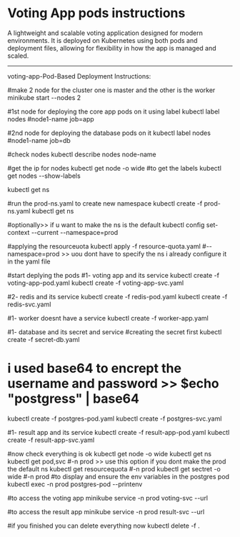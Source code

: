 # Voting App pods instructions

A lightweight and scalable voting application designed for modern environments. It is deployed on Kubernetes using both pods and deployment files, allowing for flexibility in how the app is managed and scaled.

---
voting-app-Pod-Based Deployment Instructions:

#make 2 node for the cluster one is master and the other is the worker
minikube start --nodes 2

#1st node for deploying the core app pods on it using label
kubectl label nodes #node1-name job=app 

#2nd node for deploying the database pods on it
kubectl label nodes #node1-name job=db

#check nodes
kubectl describe nodes node-name

#get the ip for nodes
kubectl get node -o  wide
#to get the labels
kubectl get nodes --show-labels

kubectl get ns

#run the prod-ns.yaml to create new namespace
kubectl create -f prod-ns.yaml
kubectl get ns

#optionally>> if u want to make the ns is the default
kubectl config set-context --current --namespace=prod

#applying the resourceuota
kubectl apply -f resource-quota.yaml #--namespace=prod >> uou dont have to specify the ns i already configure it in the yaml file

#start deplying the pods
#1- voting app and its service
kubectl create -f voting-app-pod.yaml
kubectl create -f voting-app-svc.yaml

#2- redis and its service
kubectl create -f redis-pod.yaml
kubectl create -f redis-svc.yaml

#1- worker doesnt have a service
kubectl create -f worker-app.yaml


#1- database and its secret and service
#creating the secret first
kubectl create -f secret-db.yaml
# i used base64 to encrept the username and password >> $echo "postgress" | base64

kubectl create -f postgres-pod.yaml
kubectl create -f postgres-svc.yaml

#1- result app and its service
kubectl create -f result-app-pod.yaml
kubectl create -f result-app-svc.yaml

#now check everything is ok
kubectl get node -o wide
kubectl get ns
kubectl get pod,svc #-n prod >> use this option if you dont make the prod the default ns
kubectl get resourcequota #-n prod 
kubectl get sectret -o wide #-n prod 
#to display and ensure the env variables in the postgres pod
kubectl exec -n prod postgres-pod --printenv

#to access the voting app
minikube service -n prod voting-svc --url

#to access the result app
minikube service -n prod result-svc --url

#if you finished you can delete everything now
kubectl delete -f .

